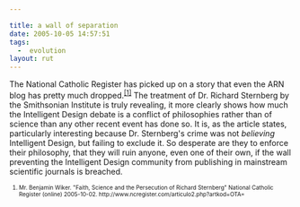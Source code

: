 ```yaml
---

title: a wall of separation
date: 2005-10-05 14:57:51
tags:
  -  evolution
layout: rut
---
```


<p>The National Catholic Register has picked up on a story that even the ARN blog has pretty much dropped.<sup><a href="http://www.ncregister.com/articulo2.php?artkod=OTA=">[1]</a></sup> The treatment of Dr. Richard Sternberg by the Smithsonian Institute is truly revealing, it more clearly shows how much the Intelligent Design debate is a conflict of philosophies rather than of science than any other recent event has done so.  It is, as the article states, particularly interesting because Dr. Sternberg's crime was not <em>believing</em> Intelligent Design, but failing to exclude it. So desperate are they to enforce their philosophy, that they will ruin anyone, even one of their own, if the wall preventing the Intelligent Design community from publishing in mainstream scientific journals is breached.</p>  <font size="-2"> <ol> <li> Mr. Benjamin Wiker.  "Faith, Science and the Persecution of Richard Sternberg" National Catholic Register (online) 2005-10-02. http://www.ncregister.com/articulo2.php?artkod=OTA= </li> </ol> </font>

